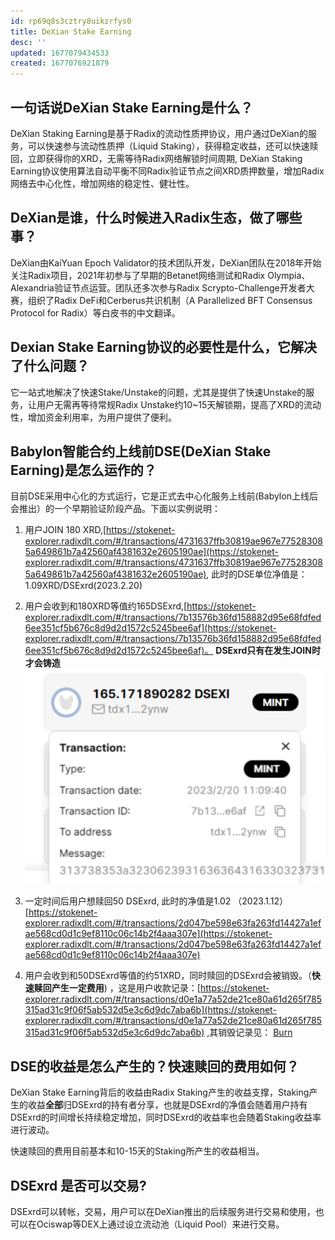 ```yaml
---
id: rp69q8s3cztry8uikzrfys0
title: DeXian Stake Earning
desc: ''
updated: 1677079434533
created: 1677076921879
---
```




## 一句话说DeXian Stake Earning是什么？

DeXian Staking Earning是基于Radix的流动性质押协议，用户通过DeXian的服务，可以快速参与流动性质押（Liquid Staking），获得稳定收益，还可以快速赎回，立即获得你的XRD，无需等待Radix网络解锁时间周期, DeXian Staking Earning协议使用算法自动平衡不同Radix验证节点之间XRD质押数量，增加Radix网络去中心化性，增加网络的稳定性、健壮性。

## DeXian是谁，什么时候进入Radix生态，做了哪些事？

DeXian由KaiYuan Epoch Validator的技术团队开发，DeXian团队在2018年开始关注Radix项目，2021年初参与了早期的Betanet网络测试和Radix Olympia、Alexandria验证节点运营。团队还多次参与Radix Scrypto-Challenge开发者大赛，组织了Radix DeFi和Cerberus共识机制（A Parallelized BFT Consensus Protocol for Radix）等白皮书的中文翻译。

## Dexian Stake Earning协议的必要性是什么，它解决了什么问题？

它一站式地解决了快速Stake/Unstake的问题，尤其是提供了快速Unstake的服务，让用户无需再等待常规Radix Unstake约10~15天解锁期，提高了XRD的流动性，增加资金利用率，为用户提供了便利。

## Babylon智能合约上线前DSE(DeXian Stake Earning)是怎么运作的？

目前DSE采用中心化的方式运行，它是正式去中心化服务上线前(Babylon上线后会推出）的一个早期验证阶段产品。下面以实例说明：

1.  用户JOIN 180 XRD,[https://stokenet-explorer.radixdlt.com/#/transactions/4731637ffb30819ae967e775283085a649861b7a42560af4381632e2605190ae](https://stokenet-explorer.radixdlt.com/#/transactions/4731637ffb30819ae967e775283085a649861b7a42560af4381632e2605190ae), 此时的DSE单位净值是：1.09XRD/DSExrd(2023.2.20)

2. 用户会收到和180XRD等值约165DSExrd,[https://stokenet-explorer.radixdlt.com/#/transactions/7b13576b36fd158882d95e68fdfed6ee351cf5b676c8d9d2d1572c5245bee6af](https://stokenet-explorer.radixdlt.com/#/transactions/7b13576b36fd158882d95e68fdfed6ee351cf5b676c8d9d2d1572c5245bee6af)。 **DSExrd只有在发生JOIN时才会铸造**
![mint](assets/images/mint.png)

3. 一定时间后用户想赎回50 DSExrd, 此时的净值是1.02 （2023.1.12）[https://stokenet-explorer.radixdlt.com/#/transactions/2d047be598e63fa263fd14427a1efae568cd0d1c9ef8110c06c14b2f4aaa307e](https://stokenet-explorer.radixdlt.com/#/transactions/2d047be598e63fa263fd14427a1efae568cd0d1c9ef8110c06c14b2f4aaa307e)

4. 用户会收到和50DSExrd等值的约51XRD，同时赎回的DSExrd会被销毁。（**快速赎回产生一定费用**) ，这是用户收款记录：[https://stokenet-explorer.radixdlt.com/#/transactions/d0e1a77a52de21ce80a61d265f785315ad31c9f06f5ab532d5e3c6d9dc7aba6b](https://stokenet-explorer.radixdlt.com/#/transactions/d0e1a77a52de21ce80a61d265f785315ad31c9f06f5ab532d5e3c6d9dc7aba6b) ,其销毁记录见：
[Burn](
https://stokenet-explorer.radixdlt.com/#/transactions/f0fa8ea84e9c18f719cdc23c5303fe2bdadd42333171c8b92c5a2d6fcb2a3814)

## DSE的收益是怎么产生的？快速赎回的费用如何？
DeXian Stake Earning背后的收益由Radix Staking产生的收益支撑，Staking产生的收益**全部**归DSExrd的持有者分享，也就是DSExrd的净值会随着用户持有DSExrd的时间增长持续稳定增加，同时DSExrd的收益率也会随着Staking收益率进行波动。

快速赎回的费用目前基本和10-15天的Staking所产生的收益相当。

## DSExrd 是否可以交易?
DSExrd可以转帐，交易，用户可以在DeXian推出的后续服务进行交易和使用，也可以在Ociswap等DEX上通过设立流动池（Liquid Pool）来进行交易。
